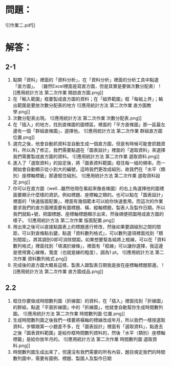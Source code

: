 # 問題：
![[作業二.pdf]]
# 解答：
## 2-1
1. 點開「資料」裡面的「資料分析」，在「資料分析」裡面的分析工具中點選「直方圖」。
（雖然Excel裡面是寫直方圖，但是其實是要做次數分配表）
![[應用統計方法 第二次作業 開啟直方圖.png]]
2. 在「輸入範圍」框要製成直方圖的資料；在「組界範圍」框「每組上界」；輸出範圍是要放次數分配表的地方
![[應用統計方法 第二次作業 直方圖教學.png]]
3. 次數分配表出現。
![[應用統計方法 第二次作業 次數分配表.png]]
4. 在「插入」的地方，找到直條圖的圖標區，裡面的「平方直條圖」那一區最左邊有一個「群組直條圖」，選擇他。
![[應用統計方法 第二次作業 群組直方圖 位置.png]]
5. 選完之後，他會自動抓資料並自動生成一個直方圖，但是有時候可能會抓錯資料，所以為了修正，我們需要點選在「圖表設計」裡面的「選取資料」來選擇我們需要製成直方圖的資料。
![[應用統計方法 第二次作業 選取資料.png]]
6. 進入了「選取資料」的設定後，將「圖表資料範圍」框住每一組的頻率。而一開始會自動顯示從小到大的編號，這時我們更改成組別，故我們在「水平（類別）座標軸標籤」那邊框住組別。
![[應用統計方法 第二次作業 選取資料設定.png]]
7. 你可以在直方圖（well...雖然他現在看起來像長條圖）的右上角選擇他的圖裡面要顯示什麼樣的資訊，例如標題、座標軸之類的。也可以點在「圖表設計」裡面的「快速版面配置」，裡面有幾個範本可以給你快速套用。而這次的作業要求我們的直方圖裡面要有圖標題、橫、縱軸標題，製表人及製作日期。所以我們就點+號，把圖標題、座標軸標題顯示出來，然後順便把圖用成直方圖的樣子。
![[應用統計方法 第二次作業 版面配置.png]]
8. 用出來之後可以直接點圖表上的標題進行修改，然後如果要調組別之間的間距，可以對直條點右鍵，點選「資料數列格式」，可以數列選項裡面找到「類別間距」，將其調到0即可消除間距。如果想要幫各組將上框線，可以在「資料數列格式」裡面找到「填滿於線條」，裡面有「框線」可以讓你選擇，我這邊是使用實心線條，寬度（也就是線的粗度），調為1 pt。
![[應用統計方法 第二次作業 資料數列格式.png]]
9. 完成後的直方圖大概長這樣，製表人跟製表日期我是放在座標軸標題那邊。
![[應用統計方法 第二次作業 直方圖成品.png]]
## 2.2
1. 框住你要做成時間數列圖（折線圖）的資料，在「插入」裡面找到「折線圖」的群組，點選「平面折線圖」中的「折線圖」，他就會自動幫你生成時間數列圖。
![[應用統計方法 第二次作業 時間數列圖 位置.png]]
2. 生成時間數列圖之後我們一樣要將橫軸的標線改成年月，所以我們一樣按選取資料，步驟跟第一小題差不多，在「圖表設計」裡面有「選取資料」，點進去之後「圖表資料範圍」是給你框時間數列資料的，然後「水平（類別）座標軸標籤」是給你放年月的。
![[應用統計方法 第二次作業 時間數列圖 選取資料.png]]
1. 時間數列圖生成出來了，但還沒有我們需要的所有內容，題目規定我們的時間數列圖中，需要有圖例、標題、製圖人及製作日期
